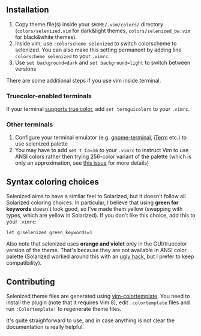 Installation
------------

1. Copy theme file(s) inside your `$HOME/.vim/colors/` directory
   (`colors/selenized.vim` for dark&light themes, `colors/selenized_bw.vim` for
   black&white themes).
1. Inside vim, use `:colorscheme selenized` to switch colorscheme to selenized.
   You can also make this setting permanent by adding line `colorscheme
   selenized` to your `.vimrc`.
1. Use `set background=dark` and `set background=light` to switch between versions

There are some additional steps if you use vim inside terminal.

### Truecolor-enabled terminals

If your terminal [supports true
color](https://gist.github.com/XVilka/8346728#now-supporting-true-color), add
`set termguicolors` to your `.vimrc`.

### Other terminals

1. Configure your terminal emulator (e.g. [gnome-terminal](../gnome-terminal),
   [iTerm](../iterm) etc.) to use selenized palette
1. You may have to add `set t_Co=16` to your `.vimrc` to instruct Vim to use
   ANSI colors rather then trying 256-color variant of the palette (which is
   only an approximation, see [this
   issue](https://github.com/jan-warchol/selenized/issues/65) for more details)


Syntax coloring choices
-----------------------

Selenized aims to have a similar feel to Solarized, but it doesn't follow all
Solarized coloring choices. In particular, I believe that using **green for
keywords** doesn't look good, so I've made them yellow (swapping with types,
which are yellow in Solarized). If you don't like this choice, add this to your
`.vimrc`:

    let g:selenized_green_keywords=1

Also note that selenized uses **orange and violet** only in the GUI/truecolor
version of the theme.  That's because they are not available in ANSI color
palette (Solarized worked around this with an [ugly
hack](https://github.com/jan-warchol/selenized/blob/master/whats-wrong-with-solarized.md#problems-with-implementation),
but I prefer to keep compatibility).


Contributing
------------

Selenized theme files are generated using
[vim-colortemplate](https://github.com/lifepillar/vim-colortemplate). You need
to install the plugin (note that it requires Vim 8), edit `.colortemplate`
files and run `:Colortemplate!` to regenerate theme files.

It's quite straighforward to use, and in case anything is not clear the
documentation is really helpful.
